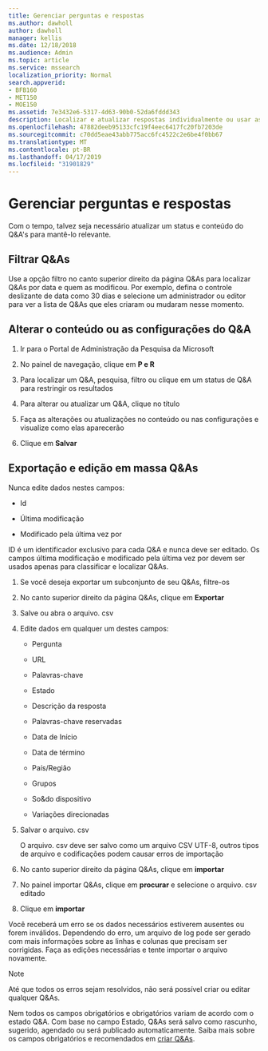 ```yaml
---
title: Gerenciar perguntas e respostas
ms.author: dawholl
author: dawholl
manager: kellis
ms.date: 12/18/2018
ms.audience: Admin
ms.topic: article
ms.service: mssearch
localization_priority: Normal
search.appverid:
- BFB160
- MET150
- MOE150
ms.assetid: 7e3432e6-5317-4d63-90b0-52da6fddd343
description: Localizar e atualizar respostas individualmente ou usar as ferramentas de pesquisa da Microsoft disponíveis para editar todas de uma só vez
ms.openlocfilehash: 47882deeb95133cfc19f4eec6417fc20fb7203de
ms.sourcegitcommit: c70dd5eae43abb775acc6fc4522c2e6be4f0bb67
ms.translationtype: MT
ms.contentlocale: pt-BR
ms.lasthandoff: 04/17/2019
ms.locfileid: "31901829"
---
```

# <a name="manage-qas"></a>Gerenciar perguntas e respostas

Com o tempo, talvez seja necessário atualizar um status e conteúdo do Q&A's para mantê-lo relevante.
  
## <a name="filter-qas"></a>Filtrar Q&As

Use a opção filtro no canto superior direito da página Q&As para localizar Q&As por data e quem as modificou. Por exemplo, defina o controle deslizante de data como 30 dias e selecione um administrador ou editor para ver a lista de Q&As que eles criaram ou mudaram nesse momento.
  
## <a name="change-qa-content-or-settings"></a>Alterar o conteúdo ou as configurações do Q&A

1. Ir para o Portal de Administração da Pesquisa da Microsoft
    
2. No painel de navegação, clique em **P e R**
    
3. Para localizar um Q&A, pesquisa, filtro ou clique em um status de Q&A para restringir os resultados
    
4. Para alterar ou atualizar um Q&A, clique no título
    
5. Faça as alterações ou atualizações no conteúdo ou nas configurações e visualize como elas aparecerão
    
6. Clique em **Salvar**
    
## <a name="bulk-export-and-edit-qas"></a>Exportação e edição em massa Q&As

Nunca edite dados nestes campos:
  
- Id
    
- Última modificação
    
- Modificado pela última vez por
    
ID é um identificador exclusivo para cada Q&A e nunca deve ser editado. Os campos última modificação e modificado pela última vez por devem ser usados apenas para classificar e localizar Q&As.
  
1. Se você deseja exportar um subconjunto de seu Q&As, filtre-os
    
2. No canto superior direito da página Q&As, clique em **Exportar**
    
3. Salve ou abra o arquivo. csv
    
4. Edite dados em qualquer um destes campos:
    
   - Pergunta
    
   - URL
      
   - Palavras-chave
    
   - Estado
    
   - Descrição da resposta
    
   - Palavras-chave reservadas
    
   - Data de Início
    
   - Data de término
    
   - País/Região
    
   - Grupos
    
   - So&amp;do dispositivo
    
   - Variações direcionadas
    
5. Salvar o arquivo. csv

    O arquivo. csv deve ser salvo como um arquivo CSV UTF-8, outros tipos de arquivo e codificações podem causar erros de importação
    
6. No canto superior direito da página Q&As, clique em **importar**
    
7. No painel importar Q&As, clique em **procurar** e selecione o arquivo. csv editado 
    
8. Clique em **importar**
    
Você receberá um erro se os dados necessários estiverem ausentes ou forem inválidos. Dependendo do erro, um arquivo de log pode ser gerado com mais informações sobre as linhas e colunas que precisam ser corrigidas. Faça as edições necessárias e tente importar o arquivo novamente.
  
> [!NOTE]
> Até que todos os erros sejam resolvidos, não será possível criar ou editar qualquer Q&As. 
  
Nem todos os campos obrigatórios e obrigatórios variam de acordo com o estado Q&A. Com base no campo Estado, Q&As será salvo como rascunho, sugerido, agendado ou será publicado automaticamente. Saiba mais sobre os campos obrigatórios e recomendados em [criar Q&As](create-qas.md).

  


